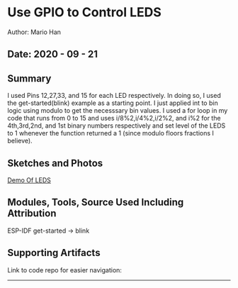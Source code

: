 #  Use GPIO to Control LEDS

Author: Mario Han

Date: 2020 - 09 - 21
-----

## Summary

I used Pins 12,27,33, and 15 for each LED respectively. In doing so, I used the get-started(blink) example as a starting point. 
I just applied int to bin logic using modulo to get the necesssary bin values. I used a for loop in my code that runs from 0 to 15 and uses
i/8%2,i/4%2,i/2%2, and i%2 for the 4th,3rd,2nd, and 1st binary numbers respectively and set level of the LEDS to 1 whenever the function returned a 
1 (since modulo floors fractions I believe).

## Sketches and Photos

[Demo Of LEDS](https://drive.google.com/file/d/1Prw8HIhEM4GhQPIklh9e-DLLmXVWK7DW/view?usp=sharing)


## Modules, Tools, Source Used Including Attribution

ESP-IDF get-started -> blink

## Supporting Artifacts

Link to code repo for easier navigation:


-----

